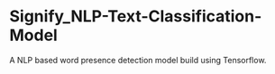 # Signify_NLP-Text-Classification-Model
A NLP based word presence detection model build using Tensorflow.
